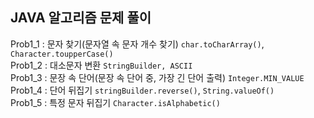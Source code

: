 ## JAVA 알고리즘 문제 풀이

Prob1_1  : 문자 찾기(문자열 속 문자 개수 찾기) `char.toCharArray()`, `Character.toupperCase()`  
Prob1_2  : 대소문자 변환 `StringBuilder, ASCII`  
Prob1_3  : 문장 속 단어(문장 속 단어 중, 가장 긴 단어 출력) `Integer.MIN_VALUE`  
Prob1_4  : 단어 뒤집기 `stringBuilder.reverse()`, `String.valueOf()`  
Prob1_5  : 특정 문자 뒤집기 `Character.isAlphabetic()`  